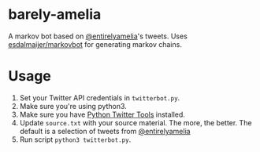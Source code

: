 # barely-amelia
A markov bot based on [@entirelyamelia](https://www.twitter.com/entirelyamelia)'s tweets. Uses [esdalmaijer/markovbot](https://github.com/esdalmaijer/markovbot) for generating markov chains.

# Usage
1. Set your Twitter API credentials in `twitterbot.py`.
1. Make sure you're using python3.
1. Make sure you have [Python Twitter Tools](https://github.com/sixohsix/twitter) installed.
1. Update `source.txt` with your source material. The more, the better. The default is a selection of tweets from [@entirelyamelia](https://www.twitter.com/entirelyamelia)
1. Run script `python3 twitterbot.py`.
